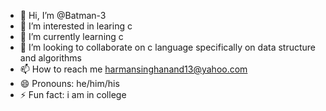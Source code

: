 - 👋 Hi, I’m @Batman-3
- 👀 I’m interested in learing c
- 🌱 I’m currently learning c
- 💞️ I’m looking to collaborate on c language specifically on data structure and algorithms 
- 📫 How to reach me harmansinghanand13@yahoo.com
- 😄 Pronouns: he/him/his
- ⚡ Fun fact: i am in college 

<!---
Batman-3/Batman-3 is a ✨ special ✨ repository because its `README.md` (this file) appears on your GitHub profile.
You can click the Preview link to take a look at your changes.
--->
